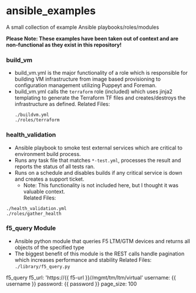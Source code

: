 # ansible_examples

A small collection of example Ansible playbooks/roles/modules

**Please Note: These examples have been taken out of context and are non-functional as they exist in this repository!**

### build_vm
* build_vm.yml is the major functionality of a role which is responsible for building VM infrastructure from image based provisioning to configuration management utilizing Puppeyt and Foreman.  
* build_vm.yml calls the `terraform` role (included) which uses jinja2 templating to generate the Terraform TF files and creates/destroys the infrastructure as defined.
Related Files:
   ```
   ./buildvm.yml
   ./roles/terraform
   ```

### health_validation
* Ansible playbook to smoke test external services which are critical to environment build process.
* Runs any task file that matches `*-test.yml`, processes the result and reports the status of all tests ran.
* Runs on a schedule and disables builds if any critical service is down and creates a support ticket.
    * Note: This functionality is not included here, but I thought it was valuable context.  
Related Files:
```
./health_validation.yml
./roles/gather_health
```



### f5_query Module ###
* Ansible python module that queries F5 LTM/GTM devices and returns all objects of the specified type
* The biggest benefit of this module is the REST calls handle pagination which increases performance and stability
Related Files:
`./library/f5_query.py`

f5_query
  f5_url: 'https://{{ f5-url }}//mgmt/tm/ltm/virtual'
  username: {{ username }}
  password: {{ password }}
  page_size: 100
```

